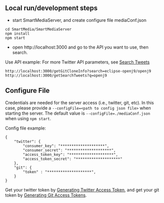 ## Local run/development steps
- start SmartMediaServer, and create configure file mediaConf.json
```
cd SmartMedia/SmartMediaServer
npm install
npm start
```
- open http://localhost:3000 and go to the API you want to use, then search.

Use API example:
For more Twitter API parameters, see [Search Tweets](https://developer.twitter.com/en/docs/tweets/search/api-reference/get-search-tweets)
```
http://localhost:3000/getGitCloneInfo?search=eclipse-openj9/openj9
http://localhost:3000/getSearchTweets?q=openj9
```

## Configure File
Credentials are needed for the server access (i.e., twitter, git, etc). In this case, please provide a `--configFile=<path to config json file>` when starting the server. The default value is  `--configFile=./mediaConf.json` when using `npm start`.

Config file example:
```
{
    "twitter": {
        "consumer_key": "********************",
        "consumer_secret": "********************",
        "access_token_key": "********************",
        "access_token_secret": "********************"
	},
    "git": {
        "token" : "********************",
    }
}
```
Get your twitter token by [Generating Twitter Access Token](https://developer.twitter.com/en/docs/basics/authentication/guides/access-tokens),
and get your git token by [Generating Git Access Tokens](https://help.github.com/en/articles/creating-a-personal-access-token-for-the-command-line).
